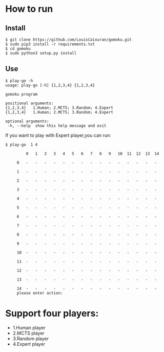 
# How to run 

## Install 
        
	$ git clone https://github.com/LouisCaixuran/gomoku.git
	$ sudo pip3 install -r requirements.txt
	$ cd gomoku
	$ sudo python3 setup.py install

## Use
	$ play-go -h
	usage: play-go [-h] {1,2,3,4} {1,2,3,4}

	gomoku program

	positional arguments:
	{1,2,3,4}   1.Human; 2.MCTS; 3.Random; 4.Expert
	{1,2,3,4}   1.Human; 2.MCTS; 3.Random; 4.Expert

	optional arguments:
	 -h, --help  show this help message and exit


If you want to play with Expert player,you can run:
	
	$ play-go  1 4

             0   1   2   3   4   5   6   7   8   9   10  11  12  13  14

         0   -   -   -   -   -   -   -   -   -   -   -   -   -   -   -

         1   -   -   -   -   -   -   -   -   -   -   -   -   -   -   -

         2   -   -   -   -   -   -   -   -   -   -   -   -   -   -   -

         3   -   -   -   -   -   -   -   -   -   -   -   -   -   -   -

         4   -   -   -   -   -   -   -   -   -   -   -   -   -   -   -

         5   -   -   -   -   -   -   -   -   -   -   -   -   -   -   -

         6   -   -   -   -   -   -   -   -   -   -   -   -   -   -   -

         7   -   -   -   -   -   -   -   -   -   -   -   -   -   -   -

         8   -   -   -   -   -   -   -   -   -   -   -   -   -   -   -

         9   -   -   -   -   -   -   -   -   -   -   -   -   -   -   -

         10  -   -   -   -   -   -   -   -   -   -   -   -   -   -   -

         11  -   -   -   -   -   -   -   -   -   -   -   -   -   -   -

         12  -   -   -   -   -   -   -   -   -   -   -   -   -   -   -

         13  -   -   -   -   -   -   -   -   -   -   -   -   -   -   -

         14  -   -   -   -   -   -   -   -   -   -   -   -   -   -   -
         please enter action:



# Support four players:

* 1.Human player
* 2.MCTS player
* 3.Random player
* 4.Expert player
	

